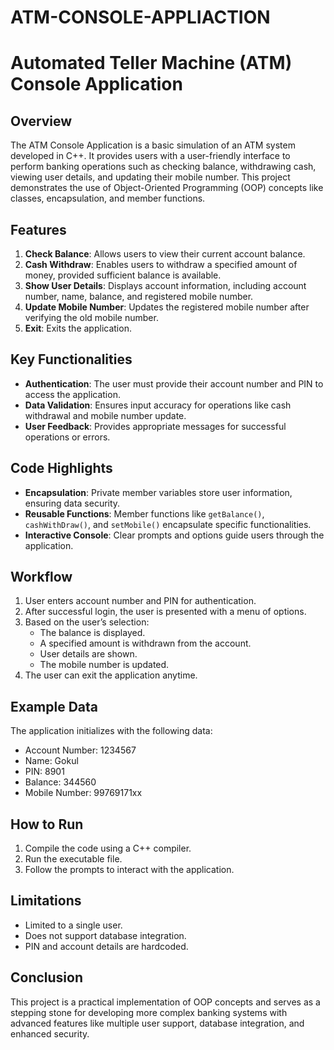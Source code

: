 # ATM-CONSOLE-APPLIACTION
# Automated Teller Machine (ATM) Console Application

## Overview
The ATM Console Application is a basic simulation of an ATM system developed in C++. It provides users with a user-friendly interface to perform banking operations such as checking balance, withdrawing cash, viewing user details, and updating their mobile number. This project demonstrates the use of Object-Oriented Programming (OOP) concepts like classes, encapsulation, and member functions.

## Features
1. **Check Balance**: Allows users to view their current account balance.
2. **Cash Withdraw**: Enables users to withdraw a specified amount of money, provided sufficient balance is available.
3. **Show User Details**: Displays account information, including account number, name, balance, and registered mobile number.
4. **Update Mobile Number**: Updates the registered mobile number after verifying the old mobile number.
5. **Exit**: Exits the application.

## Key Functionalities
- **Authentication**: The user must provide their account number and PIN to access the application.
- **Data Validation**: Ensures input accuracy for operations like cash withdrawal and mobile number update.
- **User Feedback**: Provides appropriate messages for successful operations or errors.

## Code Highlights
- **Encapsulation**: Private member variables store user information, ensuring data security.
- **Reusable Functions**: Member functions like `getBalance()`, `cashWithDraw()`, and `setMobile()` encapsulate specific functionalities.
- **Interactive Console**: Clear prompts and options guide users through the application.

## Workflow
1. User enters account number and PIN for authentication.
2. After successful login, the user is presented with a menu of options.
3. Based on the user’s selection:
   - The balance is displayed.
   - A specified amount is withdrawn from the account.
   - User details are shown.
   - The mobile number is updated.
4. The user can exit the application anytime.

## Example Data
The application initializes with the following data:
- Account Number: 1234567
- Name: Gokul
- PIN: 8901
- Balance: 344560
- Mobile Number: 99769171xx

## How to Run
1. Compile the code using a C++ compiler.
2. Run the executable file.
3. Follow the prompts to interact with the application.

## Limitations
- Limited to a single user.
- Does not support database integration.
- PIN and account details are hardcoded.

## Conclusion
This project is a practical implementation of OOP concepts and serves as a stepping stone for developing more complex banking systems with advanced features like multiple user support, database integration, and enhanced security.

